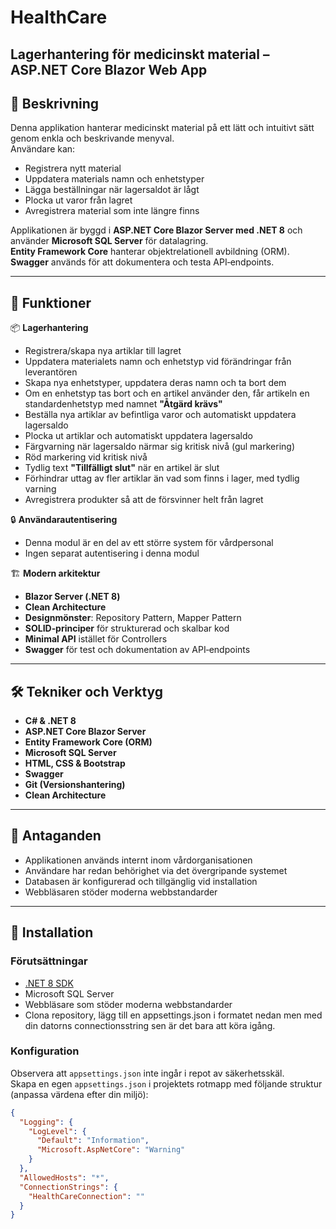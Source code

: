 # HealthCare

## Lagerhantering för medicinskt material – ASP.NET Core Blazor Web App

## 📌 Beskrivning
Denna applikation hanterar medicinskt material på ett lätt och intuitivt sätt genom enkla och beskrivande menyval.  
Användare kan:
- Registrera nytt material
- Uppdatera materials namn och enhetstyper
- Lägga beställningar när lagersaldot är lågt
- Plocka ut varor från lagret
- Avregistrera material som inte längre finns

Applikationen är byggd i **ASP.NET Core Blazor Server med .NET 8** och använder **Microsoft SQL Server** för datalagring.  
**Entity Framework Core** hanterar objektrelationell avbildning (ORM).  
**Swagger** används för att dokumentera och testa API‑endpoints.  

---

## 🔧 Funktioner

📦 **Lagerhantering**
- Registrera/skapa nya artiklar till lagret
- Uppdatera materialets namn och enhetstyp vid förändringar från leverantören
- Skapa nya enhetstyper, uppdatera deras namn och ta bort dem
- Om en enhetstyp tas bort och en artikel använder den, får artikeln en standardenhetstyp med namnet **"Åtgärd krävs"**
- Beställa nya artiklar av befintliga varor och automatiskt uppdatera lagersaldo
- Plocka ut artiklar och automatiskt uppdatera lagersaldo
- Färgvarning när lagersaldo närmar sig kritisk nivå (gul markering)
- Röd markering vid kritisk nivå
- Tydlig text **"Tillfälligt slut"** när en artikel är slut
- Förhindrar uttag av fler artiklar än vad som finns i lager, med tydlig varning
- Avregistrera produkter så att de försvinner helt från lagret

🔒 **Användarautentisering**
- Denna modul är en del av ett större system för vårdpersonal
- Ingen separat autentisering i denna modul

🏗️ **Modern arkitektur**
- **Blazor Server (.NET 8)**
- **Clean Architecture**
- **Designmönster**: Repository Pattern, Mapper Pattern
- **SOLID‑principer** för strukturerad och skalbar kod
- **Minimal API** istället för Controllers
- **Swagger** för test och dokumentation av API‑endpoints

---

## 🛠️ Tekniker och Verktyg
- **C# & .NET 8**
- **ASP.NET Core Blazor Server**
- **Entity Framework Core (ORM)**
- **Microsoft SQL Server**
- **HTML, CSS & Bootstrap**
- **Swagger**
- **Git (Versionshantering)**
- **Clean Architecture**

---

## 📌 Antaganden
- Applikationen används internt inom vårdorganisationen
- Användare har redan behörighet via det övergripande systemet
- Databasen är konfigurerad och tillgänglig vid installation
- Webbläsaren stöder moderna webbstandarder

---

## 🚀 Installation

### Förutsättningar
- [.NET 8 SDK](https://dotnet.microsoft.com/en-us/download)
- Microsoft SQL Server
- Webbläsare som stöder moderna webbstandarder
- Clona repository, lägg till en appsettings.json i formatet nedan men med din datorns connectionsstring sen är det bara att köra igång.

### Konfiguration

Observera att `appsettings.json` inte ingår i repot av säkerhetsskäl.  
Skapa en egen `appsettings.json` i projektets rotmapp med följande struktur (anpassa värdena efter din miljö):

```json
{
  "Logging": {
    "LogLevel": {
      "Default": "Information",
      "Microsoft.AspNetCore": "Warning"
    }
  },
  "AllowedHosts": "*",
  "ConnectionStrings": {
    "HealthCareConnection": ""
  }
}
